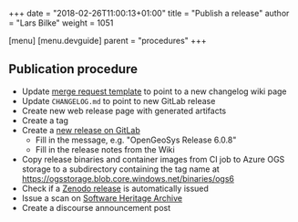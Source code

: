 +++
date = "2018-02-26T11:00:13+01:00"
title = "Publish a release"
author = "Lars Bilke"
weight = 1051

[menu]
  [menu.devguide]
    parent = "procedures"
+++

## Publication procedure

- Update [merge request template](https://gitlab.opengeosys.org/ogs/ogs/edit) to point to a new changelog wiki page
- Update `CHANGELOG.md` to point to new GitLab release
- Create new web release page with generated artifacts
- Create a tag
- Create a [new release on GitLab](https://gitlab.opengeosys.org/ogs/ogs/-/tags/new)
  - Fill in the message, e.g. "OpenGeoSys Release 6.0.8"
  - Fill in the release notes from the Wiki
- Copy release binaries and container images from CI job to Azure OGS storage to a subdirectory containing the tag name at <https://ogsstorage.blob.core.windows.net/binaries/ogs6>
- Check if a [Zenodo release](https://zenodo.org/account/settings/github/repository/ufz/ogs#) is automatically issued
- Issue a scan on [Software Heritage Archive](https://archive.softwareheritage.org/browse/origin/directory/?origin_url=https://gitlab.opengeosys.org/ogs/ogs.git)
- Create a discourse announcement post
